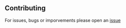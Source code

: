 ## Contributing

For issues, bugs or imporvements please open an [issue](https://github.com/andreymatin/html-base/issues/new)
